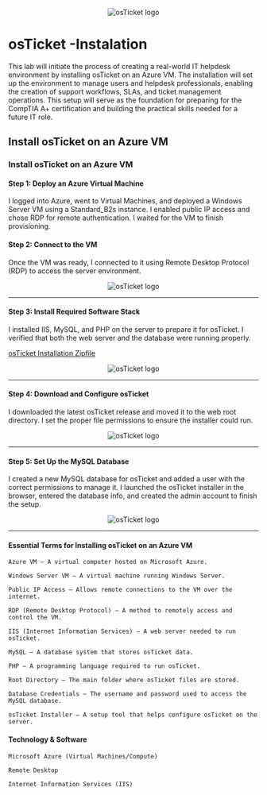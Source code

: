 <p align="center">
<img src="https://i.imgur.com/9dYCotk.png" alt="osTicket logo"/>
</p>

<h1>osTicket -Instalation</h1>
This lab will initiate the process of creating a real-world IT helpdesk environment by installing osTicket on an Azure VM. The installation will set up the environment to manage users and helpdesk professionals, enabling the creation of support workflows, SLAs, and ticket management operations. This setup will serve as the foundation for preparing for the CompTIA A+ certification and building the practical skills needed for a future IT role.<br />


<h2>Install osTicket on an Azure VM</h2>

### Install osTicket on an Azure VM

####  Step 1: Deploy an Azure Virtual Machine
 I logged into Azure, went to Virtual Machines, and deployed a Windows Server VM using a Standard_B2s instance. I enabled public IP access and chose RDP for remote authentication. I waited for the VM to finish provisioning.

#### Step 2: Connect to the VM
Once the VM was ready, I connected to it using Remote Desktop Protocol (RDP) to access the server environment.

<p align="center">
<img src="https://i.imgur.com/sPQWrFD.png" alt="osTicket logo"/>
</p>

***

#### Step 3: Install Required Software Stack
I installed IIS, MySQL, and PHP on the server to prepare it for osTicket. I verified that both the web server and the database were running properly.

[osTicket Installation Zipfile](https://drive.google.com/uc?export=download&id=1b3RBkXTLNGXbibeMuAynkfzdBC1NnqaD)

<p align="center">
<img src="https://i.imgur.com/P6KaEcz.png" alt="osTicket logo"/>
</p>

***

#### Step 4: Download and Configure osTicket
I downloaded the latest osTicket release and moved it to the web root directory. I set the proper file permissions to ensure the installer could run.

<p align="center">
<img src="https://i.imgur.com/mMY8PWg.png" alt="osTicket logo"/>
</p>

***

#### Step 5: Set Up the MySQL Database
I created a new MySQL database for osTicket and added a user with the correct permissions to manage it.
I launched the osTicket installer in the browser, entered the database info, and created the admin account to finish the setup.

<p align="center">
<img src="https://i.imgur.com/cSQfPCU.png" alt="osTicket logo"/>
</p>

***

#### Essential Terms for Installing osTicket on an Azure VM
    Azure VM – A virtual computer hosted on Microsoft Azure.

    Windows Server VM – A virtual machine running Windows Server.

    Public IP Access – Allows remote connections to the VM over the internet.

    RDP (Remote Desktop Protocol) – A method to remotely access and control the VM.

    IIS (Internet Information Services) – A web server needed to run osTicket.

    MySQL – A database system that stores osTicket data.

    PHP – A programming language required to run osTicket.

    Root Directory – The main folder where osTicket files are stored.

    Database Credentials – The username and password used to access the MySQL database.

    osTicket Installer – A setup tool that helps configure osTicket on the server.

#### Technology & Software

    Microsoft Azure (Virtual Machines/Compute)
  
    Remote Desktop
  
    Internet Information Services (IIS)
